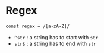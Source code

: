 # Regex

`const regex = /[a-zA-Z]/`

- `^str` : a string has to start with `str`
- `str$` : a string has to end with `str`
